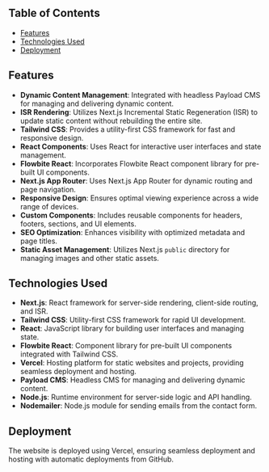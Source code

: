 ## Table of Contents

- [Features](#features)
- [Technologies Used](#technologies-used)
- [Deployment](#deployment)

## Features

- **Dynamic Content Management**: Integrated with headless Payload CMS for managing and delivering dynamic content.
- **ISR Rendering**: Utilizes Next.js Incremental Static Regeneration (ISR) to update static content without rebuilding the entire site.
- **Tailwind CSS**: Provides a utility-first CSS framework for fast and responsive design.
- **React Components**: Uses React for interactive user interfaces and state management.
- **Flowbite React**: Incorporates Flowbite React component library for pre-built UI components.
- **Next.js App Router**: Uses Next.js App Router for dynamic routing and page navigation.
- **Responsive Design**: Ensures optimal viewing experience across a wide range of devices.
- **Custom Components**: Includes reusable components for headers, footers, sections, and UI elements.
- **SEO Optimization**: Enhances visibility with optimized metadata and page titles.
- **Static Asset Management**: Utilizes Next.js `public` directory for managing images and other static assets.

## Technologies Used

- **Next.js**: React framework for server-side rendering, client-side routing, and ISR.
- **Tailwind CSS**: Utility-first CSS framework for rapid UI development.
- **React**: JavaScript library for building user interfaces and managing state.
- **Flowbite React**: Component library for pre-built UI components integrated with Tailwind CSS.
- **Vercel**: Hosting platform for static websites and projects, providing seamless deployment and hosting.
- **Payload CMS**: Headless CMS for managing and delivering dynamic content.
- **Node.js**: Runtime environment for server-side logic and API handling.
- **Nodemailer**: Node.js module for sending emails from the contact form.

## Deployment

The website is deployed using Vercel, ensuring seamless deployment and hosting with automatic deployments from GitHub.
